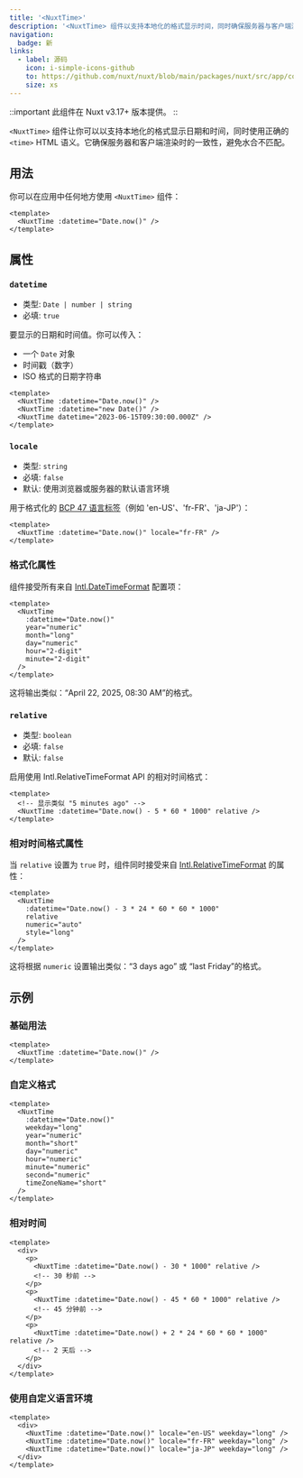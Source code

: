 ```yaml
---
title: '<NuxtTime>'
description: '<NuxtTime> 组件以支持本地化的格式显示时间，同时确保服务器与客户端渲染一致。'
navigation:
  badge: 新
links:
  - label: 源码
    icon: i-simple-icons-github
    to: https://github.com/nuxt/nuxt/blob/main/packages/nuxt/src/app/components/nuxt-time.vue
    size: xs
---
```


::important
此组件在 Nuxt v3.17+ 版本提供。
::

`<NuxtTime>` 组件让你可以以支持本地化的格式显示日期和时间，同时使用正确的 `<time>` HTML 语义。它确保服务器和客户端渲染时的一致性，避免水合不匹配。

## 用法

你可以在应用中任何地方使用 `<NuxtTime>` 组件：

```vue
<template>
  <NuxtTime :datetime="Date.now()" />
</template>
```

## 属性

### `datetime`

- 类型: `Date | number | string`
- 必填: `true`

要显示的日期和时间值。你可以传入：
- 一个 `Date` 对象
- 时间戳（数字）
- ISO 格式的日期字符串

```vue
<template>
  <NuxtTime :datetime="Date.now()" />
  <NuxtTime :datetime="new Date()" />
  <NuxtTime datetime="2023-06-15T09:30:00.000Z" />
</template>
```

### `locale`

- 类型: `string`
- 必填: `false`
- 默认: 使用浏览器或服务器的默认语言环境

用于格式化的 [BCP 47 语言标签](https://datatracker.ietf.org/doc/html/rfc5646)（例如 'en-US'、'fr-FR'、'ja-JP'）：

```vue
<template>
  <NuxtTime :datetime="Date.now()" locale="fr-FR" />
</template>
```

### 格式化属性

组件接受所有来自 [Intl.DateTimeFormat](https://developer.mozilla.org/en-US/docs/Web/JavaScript/Reference/Global_Objects/Intl/DateTimeFormat/DateTimeFormat) 配置项：

```vue
<template>
  <NuxtTime 
    :datetime="Date.now()" 
    year="numeric"
    month="long"
    day="numeric"
    hour="2-digit"
    minute="2-digit"
  />
</template>
```

这将输出类似：“April 22, 2025, 08:30 AM”的格式。

### `relative`

- 类型: `boolean`
- 必填: `false`
- 默认: `false`

启用使用 Intl.RelativeTimeFormat API 的相对时间格式：

```vue
<template>
  <!-- 显示类似 "5 minutes ago" -->
  <NuxtTime :datetime="Date.now() - 5 * 60 * 1000" relative />
</template>
```

### 相对时间格式属性

当 `relative` 设置为 `true` 时，组件同时接受来自 [Intl.RelativeTimeFormat](https://developer.mozilla.org/en-US/docs/Web/JavaScript/Reference/Global_Objects/Intl/RelativeTimeFormat/RelativeTimeFormat) 的属性：

```vue
<template>
  <NuxtTime 
    :datetime="Date.now() - 3 * 24 * 60 * 60 * 1000" 
    relative 
    numeric="auto"
    style="long"
  />
</template>
```

这将根据 `numeric` 设置输出类似：“3 days ago” 或 “last Friday”的格式。

## 示例

### 基础用法

```vue
<template>
  <NuxtTime :datetime="Date.now()" />
</template>
```

### 自定义格式

```vue
<template>
  <NuxtTime 
    :datetime="Date.now()" 
    weekday="long"
    year="numeric"
    month="short"
    day="numeric"
    hour="numeric"
    minute="numeric"
    second="numeric"
    timeZoneName="short"
  />
</template>
```

### 相对时间

```vue
<template>
  <div>
    <p>
      <NuxtTime :datetime="Date.now() - 30 * 1000" relative />
      <!-- 30 秒前 -->
    </p>
    <p>  
      <NuxtTime :datetime="Date.now() - 45 * 60 * 1000" relative />
      <!-- 45 分钟前 -->
    </p>
    <p>
      <NuxtTime :datetime="Date.now() + 2 * 24 * 60 * 60 * 1000" relative />
      <!-- 2 天后 -->
    </p>
  </div>
</template>
```

### 使用自定义语言环境

```vue
<template>
  <div>
    <NuxtTime :datetime="Date.now()" locale="en-US" weekday="long" />
    <NuxtTime :datetime="Date.now()" locale="fr-FR" weekday="long" />
    <NuxtTime :datetime="Date.now()" locale="ja-JP" weekday="long" />
  </div>
</template>
```